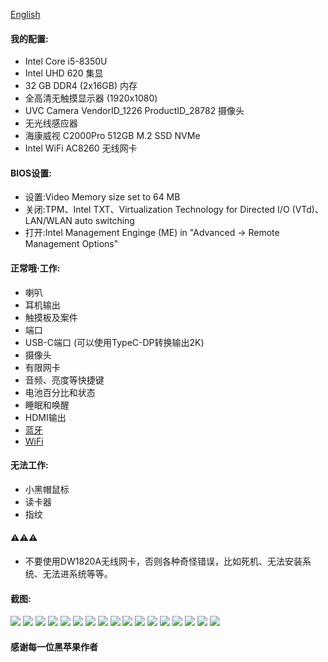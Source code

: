 [English](./README.md)
#### 我的配置:
- Intel Core i5-8350U
- Intel UHD 620 集显
- 32 GB DDR4 (2x16GB) 内存
- 全高清无触摸显示器 (1920x1080)
- UVC Camera VendorID_1226 ProductID_28782 摄像头
- 无光线感应器
- 海康威视 C2000Pro 512GB M.2 SSD NVMe
- Intel WiFi AC8260 无线网卡

#### BIOS设置:
- 设置:Video Memory size set to 64 MB 
- 关闭:TPM、Intel TXT、Virtualization Technology for Directed I/O (VTd)、LAN/WLAN auto switching 
- 打开:Intel Management Enginge (ME) in "Advanced -> Remote Management Options"

#### 正常哦·工作:
- 喇叭
- 耳机输出
- 触摸板及案件
- 端口
- USB-C端口 (可以使用TypeC-DP转换输出2K)
- 摄像头
- 有限网卡
- 音频、亮度等快捷键
- 电池百分比和状态
- 睡眠和唤醒
- HDMI输出
- [蓝牙](https://github.com/OpenIntelWireless/IntelBluetoothFirmware)
- [WiFi](https://github.com/OpenIntelWireless/itlwm)

#### 无法工作:
- 小黑帽鼠标
- 读卡器
- 指纹

#### ⚠️⚠️⚠️
- 不要使用DW1820A无线网卡，否则各种奇怪错误，比如死机、无法安装系统、无法进系统等等。

#### 截图:
![](./PIC/hacktool_system1.png)
![](./PIC/hacktool_system2.png)
![](./PIC/hacktool_info.png)
![](./PIC/hacktool_boot.png)
![](./PIC/hacktool_kext.png)
![](./PIC/hacktool_usb.png)
![](./PIC/hacktool_disk.png)
![](./PIC/hacktool_pcie.png)
![](./PIC/system.png)
![](./PIC/usb.png)
![](./PIC/graphics.png)
![](./PIC/camera.png)
![](./PIC/power.png)
![](./PIC/bluetooh.png)
![](./PIC/batter.png)
![](./PIC/charge.png)
![](./PIC/mircophone.png)

#### 感谢每一位黑苹果作者
